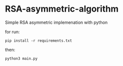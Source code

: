 # RSA-asymmetric-algorithm

Simple RSA asymmetric implemenation with python

for run:

`pip install -r requirements.txt`

then:

`python3 main.py`
